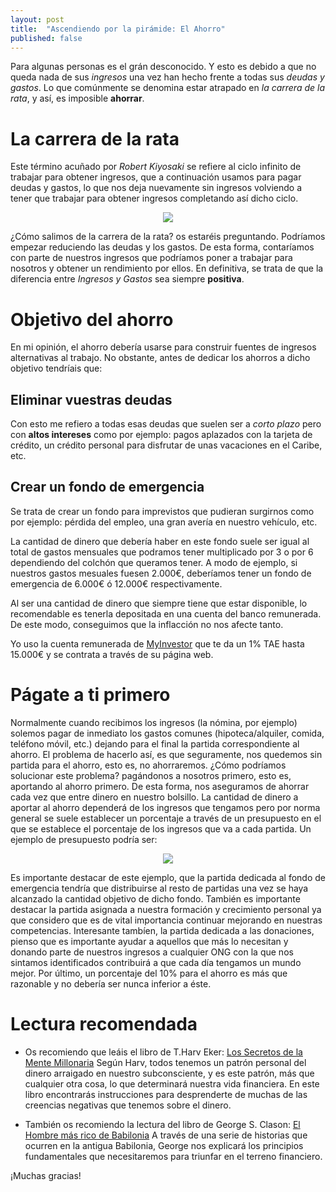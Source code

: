 ```yaml
---
layout: post
title:  "Ascendiendo por la pirámide: El Ahorro"
published: false
---
```


Para algunas personas es el grán desconocido. Y esto es debido a que no queda nada de sus *ingresos* una vez han hecho frente a todas sus *deudas y gastos*. Lo que comúnmente se denomina estar atrapado en *la carrera de la rata*, y así, es imposible **ahorrar**.

# La carrera de la rata

Este término acuñado por *Robert Kiyosaki* se refiere al ciclo infinito de trabajar para obtener ingresos, que a continuación usamos para pagar deudas y gastos, lo que nos deja nuevamente sin ingresos volviendo a tener que trabajar para obtener ingresos completando así dicho ciclo.

<p align="center">
<img src="{{ site.baseurl }}/images/la-carrera-de-la-rata.png"/>
</p>

¿Cómo salimos de la carrera de la rata? os estaréis preguntando. Podríamos empezar reduciendo las deudas y los gastos. De esta forma, contaríamos con parte de nuestros ingresos que podríamos poner a trabajar para nosotros y obtener un rendimiento por ellos. En definitiva, se trata de que la diferencia entre *Ingresos y Gastos* sea siempre **positiva**.

# Objetivo del ahorro

En mi opinión, el ahorro debería usarse para construir fuentes de ingresos alternativas al trabajo. No obstante, antes de dedicar los ahorros a dicho objetivo tendríais que:

## Eliminar vuestras deudas

Con esto me refiero a todas esas deudas que suelen ser a *corto plazo* pero con **altos intereses** como por ejemplo: pagos aplazados con la tarjeta de crédito, un crédito personal para disfrutar de unas vacaciones en el Caribe, etc.

## Crear un fondo de emergencia

Se trata de crear un fondo para imprevistos que pudieran surgirnos como por ejemplo: pérdida del empleo, una gran avería en nuestro vehículo, etc.

La cantidad de dinero que debería haber en este fondo suele ser igual al total de gastos mensuales que podramos tener multiplicado por 3 o por 6 dependiendo del colchón que queramos tener. A modo de ejemplo, si nuestros gastos mesuales fuesen 2.000€, deberíamos tener un fondo de emergencia de 6.000€ ó 12.000€ respectivamente.

Al ser una cantidad de dinero que siempre tiene que estar disponible, lo recomendable es tenerla depositada en una cuenta del banco remunerada. De este modo, conseguimos que la inflacción no nos afecte tanto.

Yo uso la cuenta remunerada de [MyInvestor](https://myinvestor.es/cuenta-remunerada/) que te da un 1% TAE hasta 15.000€ y se contrata a través de su página web.

# Págate a ti primero

Normalmente cuando recibimos los ingresos (la nómina, por ejemplo) solemos pagar de inmediato los gastos comunes (hipoteca/alquiler, comida, teléfono móvil, etc.) dejando para el final la partida correspondiente al ahorro. El problema de hacerlo así, es que seguramente, nos quedemos sin partida para el ahorro, esto es, no ahorraremos. ¿Cómo podríamos solucionar este problema? pagándonos a nosotros primero, esto es, aportando al ahorro primero. De esta forma, nos aseguramos de ahorrar cada vez que entre dinero en nuestro bolsillo. La cantidad de dinero a aportar al ahorro dependerá de los ingresos que tengamos pero por norma general se suele establecer un porcentaje a través de un presupuesto en el que se establece el porcentaje de los ingresos que va a cada partida. Un ejemplo de presupuesto podría ser:

<p align="center">
<img src="{{ site.baseurl }}/images/presupuesto.png"/>
</p>

Es importante destacar de este ejemplo, que la partida dedicada al fondo de emergencia tendría que distribuirse al resto de partidas una vez se haya alcanzado la cantidad objetivo de dicho fondo. También es importante destacar la partida asignada a nuestra formación y crecimiento personal ya que considero que es de vital importancia continuar mejorando en nuestras competencias. Interesante tambíen, la partida dedicada a las donaciones, pienso que es importante ayudar a aquellos que más lo necesitan y donando parte de nuestros ingresos a cualquier ONG con la que nos sintamos identificados contribuirá a que cada día tengamos un mundo mejor. Por último, un porcentaje del 10% para el ahorro es más que razonable y no debería ser nunca inferior a éste.

# Lectura recomendada

* Os recomiendo que leáis el libro de T.Harv Eker: [Los Secretos de la Mente Millonaria](https://www.amazon.es/secretos-mente-millonaria-Harv-Eker/dp/8478086080/ref=sr_1_1?__mk_es_ES=ÅMÅŽÕÑ&crid=3365C6CQ285M8&keywords=los+secretos+de+la+mente+millonaria&qid=1580920020&sprefix=los+secretos+de%2Caps%2C427&sr=8-1) Según Harv, todos tenemos un patrón personal del dinero arraigado en nuestro subconsciente, y es este patrón, más que cualquier otra cosa, lo que determinará nuestra vida financiera. En este libro encontrarás instrucciones para desprenderte de muchas de las creencias negativas que tenemos sobre el dinero.

* También os recomiendo la lectura del libro de George S. Clason: [El Hombre más rico de Babilonia](https://www.amazon.es/Hombre-más-rico-Babilonia-Obelisco/dp/8491114548/ref=sr_1_1?__mk_es_ES=ÅMÅŽÕÑ&crid=2LE5J5MGB0VKD&keywords=el+hombre+más+rico+de+babilonia&qid=1580930302&sprefix=el+hombre+más+ri%2Caps%2C153&sr=8-1) A través de una serie de historias que ocurren en la antigua Babilonia, George nos explicará los principios fundamentales que necesitaremos para triunfar en el terreno financiero. 

¡Muchas gracias!
